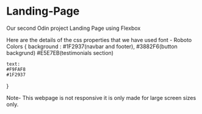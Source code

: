 # Landing-Page
Our second Odin project Landing Page using Flexbox

Here are the details of the css properties that we have used
font - Roboto
Colors {
    background :
    #1F2937(navbar and footer),
    #3882F6(button backgrund)
    #E5E7EB(testimonials section)

    text:
    #F9FAF8
    #1F2937 

}

Note- This webpage is not responsive it is only made for large screen sizes only.